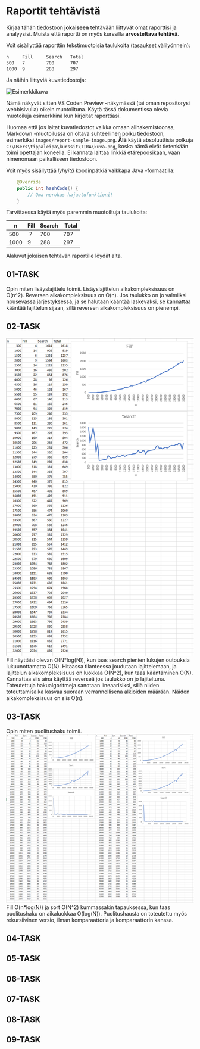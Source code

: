 # Raportit tehtävistä

Kirjaa tähän tiedostoon **jokaiseen** tehtävään liittyvät omat raporttisi ja analyysisi. Muista että raportti on myös kurssilla **arvosteltava tehtävä**.

Voit sisällyttää raporttiin tekstimuotoisia taulukoita (tasaukset välilyönnein):

```
n     Fill     Search   Total
500   7        700      707
1000  9        288      297
```

Ja näihin liittyviä kuvatiedostoja:

![Esimerkkikuva](report-sample-image.png)

Nämä näkyvät sitten VS Coden Preview -näkymässä (tai oman repositorysi webbisivulla) oikein muotoiltuna. Käytä tässä dokumentissa olevia muotoiluja esimerkkinä kun kirjoitat raporttiasi. 

Huomaa että jos laitat kuvatiedostot vaikka omaan alihakemistoonsa, Markdown -muotoilussa on oltava suhteellinen polku tiedostoon, esimerkiksi `images/report-sample-image.png`. **Älä** käytä absoluuttisia polkuja `C:\Users\tippaleipa\kurssit\TIRA\kuva.png`, koska nämä eivät tietenkään toimi opettajan koneella. Ei kannata laittaa linkkiä etärepoosikaan, vaan nimenomaan paikalliseen tiedostoon.

Voit myös sisällyttää *lyhyitä* koodinpätkiä vaikkapa Java -formaatilla:

```Java
	@Override
	public int hashCode() {
		// Oma nerokas hajautufunktioni!
	}
```
Tarvittaessa käytä myös paremmin muotoiltuja taulukoita:

| n	| Fill	| Search	| Total |
|-----|--------|--------|-------|
| 500	 | 7	| 700	| 707 |
| 1000 |	9	| 288	| 297 | 

Alaluvut jokaisen tehtävän raportille löydät alta.


## 01-TASK
Opin miten lisäyslajittelu toimii.
Lisäyslajittelun aikakompleksisuus on O(n^2).
Reversen aikakompleksisuus on O(n).
Jos taulukko on jo valmiiksi nousevassa järjestyksessä, ja se halutaan kääntää laskevaksi, se kannattaa kääntää lajittelun sijaan, sillä reversen aikakompleksisuus on pienempi.

## 02-TASK
![Excelkuva](image.png)
Fill näyttäisi olevan O(N*log(N)), kun taas search pienien lukujen outouksia lukuunottamatta O(N).
Hitaassa tilanteessa joudutaan lajittelemaan, ja lajittelun aikakompleksisuus on luokkaa O(N^2), kun taas kääntäminen O(N). Kannattaa siis aina käyttää reverseä jos taulukko on jo lajiteltuna.
Toteutettuja hakualgoritmeja sanotaan lineaarisiksi, sillä niiden toteuttamisaika kasvaa suoraan verrannollisena alkioiden määrään. Näiden aikakompleksisuus on siis O(n).
## 03-TASK
Opin miten puolitushaku toimii.
![Excelkuva, vasemmalla ascending ja oikealla descending](image-1.png)
Fill O(n*log(N)) ja sort O(N^2) kummassakin tapauksessa, kun taas puolitushaku on aikaluokkaa O(log(N)).
Puolitushausta on toteutettu myös rekursiivinen versio, ilman komparaattoria ja komparaattorin kanssa.
## 04-TASK

## 05-TASK

## 06-TASK

## 07-TASK

## 08-TASK

## 09-TASK